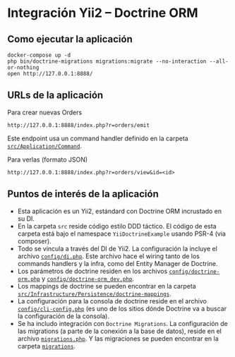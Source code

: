 # Integración Yii2 – Doctrine ORM

## Como ejecutar la aplicación

    docker-compose up -d
    php bin/doctrine-migrations migrations:migrate --no-interaction --all-or-nothing
    open http://127.0.0.1:8888/
    
## URLs de la aplicación

Para crear nuevas Orders

    http://127.0.0.1:8888/index.php?r=orders/emit
    
Este endpoint usa un command handler definido en la carpeta [`src/Application/Command`](src/Application/Command).

Para verlas (formato JSON)

    http://127.0.0.1:8888/index.php?r=orders/view&id=<id>

## Puntos de interés de la aplicación

* Esta aplicación es un Yii2, estándard con Doctrine ORM incrustado en su DI.
* En la carpeta `src` reside código estilo DDD táctico. El código de esta carpeta está bajo el namespace `YiiDoctrineExample` usando PSR-4 (via composer).
* Todo se vincula a través del DI de Yii2. La configuración la incluye el archivo [`config/di.php`](config/di.php). Este archivo hace el wiring tanto de los commands handlers y la infra, como del Entity Manager de Doctrine.
* Los parámetros de doctrine residen en los archivos [`config/doctrine-orm.php`](config/doctrine-orm.php) y [`config/doctrine-orm_dev.php`](config/doctrine-orm_dev.php).
* Los mappings de doctrine se pueden encontrar en la carpeta [`src/Infrastructure/Persistence/doctrine-mappings`](src/Infrastructure/Persistence/doctrine-mappings).
* La configuración para la consola de doctrine reside en el archivo [`config/cli-config.php`](config/cli-config.php) (es uno de los sitios dónde Doctrine va a buscar la configuración de la consola).
* Se ha includo integración con `Doctrine Migrations`. La configuración de las migrations (a parte de la conexión a la base de datos), reside en el archivo [`migrations.php`](config/cli-console.php). Y las migraciones se pueden encontrar en la carpeta [`migrations`](migrations).
